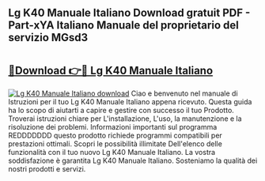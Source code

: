 ## Lg K40 Manuale Italiano Download gratuit PDF - Part-xYA Italiano Manuale del proprietario del servizio MGsd3

# <h2><a href="http://dfe9jh.blite.top/?on=Lg+K40+Manuale+Italiano">🔗Download 👉🔴 Lg K40 Manuale Italiano</a></h2>

[![Lg K40 Manuale Italiano download](https://i.imgur.com/lujVjoI.png)](http://dfe9jh.blite.top/?on=Lg+K40+Manuale+Italiano)
Ciao e benvenuto nel manuale di Istruzioni per il tuo Lg K40 Manuale Italiano appena ricevuto. Questa guida ha lo scopo di aiutarti a capire e gestire con successo il tuo Prodotto. Troverai istruzioni chiare per L'installazione, L'uso, la manutenzione e la risoluzione dei problemi. Informazioni importanti sul programma REDDDDDDD questo prodotto richiede programmi compatibili per prestazioni ottimali. Scopri le possibilità illimitate Dell'elenco delle funzionalità con il tuo nuovo Lg K40 Manuale Italiano. La vostra soddisfazione è garantita Lg K40 Manuale Italiano. Sosteniamo la qualità dei nostri prodotti e servizi.
